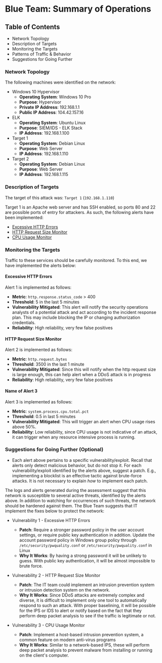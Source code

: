 # Blue Team: Summary of Operations

## Table of Contents
- Network Topology
- Description of Targets
- Monitoring the Targets
- Patterns of Traffic & Behavior
- Suggestions for Going Further

### Network Topology

The following machines were identified on the network:
- Windows 10 Hypervisor 
  - **Operating System**: Windows 10 Pro
  - **Purpose**: Hypervisor
  - **Private IP Address**: 192.168.1.1 
  - **Public IP Address**: 104.42.157.16
- ELK
  - **Operating System**: Ubuntu Linux
  - **Purpose**: SIEM/IDS - ELK Stack
  - **IP Address**: 192.168.1.100
- Target 1 
  - **Operating System**: Debian Linux 
  - **Purpose**: Web Server
  - **IP Address**: 192.168.1.110
- Target 2 
  - **Operating System**: Debian Linux
  - **Purpose**: Web Server
  - **IP Address**: 192.168.1.115

### Description of Targets

The target of this attack was: `Target 1` (`192.168.1.110`)

Target 1 is an Apache web server and has SSH enabled, so ports 80 and 22 are possible ports of entry for attackers. As such, the following alerts have been implemented:

* [Excessive HTTP Errors](#excessive-http-errors)
* [HTTP Request Size Monitor](#http-request-size-monitor)
* [CPU Usage Monitor](#cpu-usage-monitor)

### Monitoring the Targets

Traffic to these services should be carefully monitored. To this end, we have implemented the alerts below:

#### Excessive HTTP Errors

Alert 1 is implemented as follows:
  - **Metric**: `http.response.status_code` > 400
  - **Threshold**:  5 in the last 5 minutes
  - **Vulnerability Mitigated**: This alert will notify the security operations analysts of a potential attack and act according to the incident response plan. This may include blocking the IP or changing authorization credentials.
  - **Reliability**: High reliability, very few false positives

#### HTTP Request Size Monitor
Alert 2 is implemented as follows:
  - **Metric**: `http.request.bytes` 
  - **Threshold**: 3500 in the last 1 minute
  - **Vulnerability Mitigated**: Since this will notify when the http request size is large enough, this can help alert when a DDoS attack is in progress
  - **Reliability**: High reliability, very few false positives 

#### Name of Alert 3
Alert 3 is implemented as follows:
  - **Metric**: `system.process.cpu.total.pct`
  - **Threshold**: 0.5 in last 5 minutes
  - **Vulnerability Mitigated**: This will trigger an alert when CPU usage rises above 50%.
  - **Reliability**: Low reliability, since CPU usage is not indicative of an attack, it can trigger when any resource intensive process is running. 


### Suggestions for Going Further (Optional)
- Each alert above pertains to a specific vulnerability/exploit. Recall that alerts only detect malicious behavior, but do not stop it. For each vulnerability/exploit identified by the alerts above, suggest a patch. E.g., implementing a blocklist is an effective tactic against brute-force attacks. It is not necessary to explain _how_ to implement each patch.

The logs and alerts generated during the assessment suggest that this network is susceptible to several active threats, identified by the alerts above. In addition to watching for occurrences of such threats, the network should be hardened against them. The Blue Team suggests that IT implement the fixes below to protect the network:

- Vulnerability 1 - Excessive HTTP Errors
  - **Patch**: Require a stronger password policy in the user account settings, or require public key authentication in addition. Update the account password policy in Windows group policy through `/etc/security/pwquality.conf` or `/etc/security/pwquality.conf` in Linux
  -  **Why It Works**: By having a strong password it will be unlikely to guess. With public key authentication, it will be almost impossible to brute force.
  
- Vulnerability 2 - HTTP Request Size Monitor
  - **Patch**: The IT team could implement an intrusion prevention system or intrusion detection system on the network.
  - **Why It Works**: Since DDoS attacks are extremely complex and diverse, it is difficult to implement only one tool to automatically respond to such an attack. With proper baselining, it will be possible for the IPS or IDS to alert or notify based on the fact that they perform deep packet analysis to see if the traffic is legitimate or not. 

- Vulnerability 3 - CPU Usage Monitor
  - **Patch**: Implement a host-based intrusion prevention system, a common feature on modern anti-virus programs
  - **Why It Works**: Similar to a network-based IPS, these will perform deep packet analysis to prevent malware from installing or running on the client's computer. 
